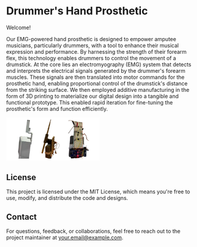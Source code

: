 # Drummer's Hand Prosthetic 
Welcome! 

Our EMG-powered hand prosthetic is designed to empower amputee musicians, particularly drummers, with a tool to enhance their musical expression and performance. By harnessing the strength of their forearm flex, this technology enables drummers to control the movement of a drumstick. At the core lies an electromyography (EMG) system that detects and interprets the electrical signals generated by the drummer's forearm muscles. These signals are then translated into motor commands for the prosthetic hand, enabling proportional control of the drumstick's distance from the striking surface. We then employed additive manufacturing in the form of 3D printing to materialize our digital design into a tangible and functional prototype. This enabled rapid iteration for fine-tuning the prosthetic's form and function efficiently.

<img width="250px" src="visuals.png" alt="Visuals">

## License
This project is licensed under the MIT License, which means you're free to use, modify, and distribute the code and designs.

## Contact
For questions, feedback, or collaborations, feel free to reach out to the project maintainer at your.email@example.com.

